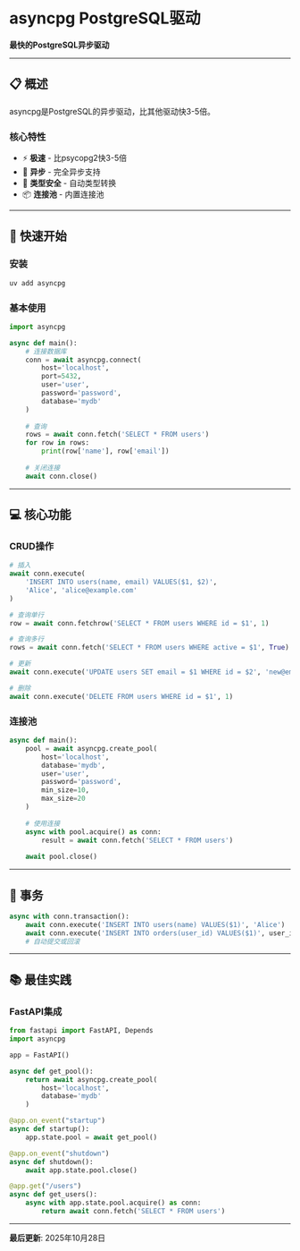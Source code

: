 # asyncpg PostgreSQL驱动

**最快的PostgreSQL异步驱动**

---

## 📋 概述

asyncpg是PostgreSQL的异步驱动，比其他驱动快3-5倍。

### 核心特性

- ⚡ **极速** - 比psycopg2快3-5倍
- 🔄 **异步** - 完全异步支持
- 🎯 **类型安全** - 自动类型转换
- 📦 **连接池** - 内置连接池

---

## 🚀 快速开始

### 安装

```bash
uv add asyncpg
```

### 基本使用

```python
import asyncpg

async def main():
    # 连接数据库
    conn = await asyncpg.connect(
        host='localhost',
        port=5432,
        user='user',
        password='password',
        database='mydb'
    )
    
    # 查询
    rows = await conn.fetch('SELECT * FROM users')
    for row in rows:
        print(row['name'], row['email'])
    
    # 关闭连接
    await conn.close()
```

---

## 💻 核心功能

### CRUD操作

```python
# 插入
await conn.execute(
    'INSERT INTO users(name, email) VALUES($1, $2)',
    'Alice', 'alice@example.com'
)

# 查询单行
row = await conn.fetchrow('SELECT * FROM users WHERE id = $1', 1)

# 查询多行
rows = await conn.fetch('SELECT * FROM users WHERE active = $1', True)

# 更新
await conn.execute('UPDATE users SET email = $1 WHERE id = $2', 'new@email.com', 1)

# 删除
await conn.execute('DELETE FROM users WHERE id = $1', 1)
```

### 连接池

```python
async def main():
    pool = await asyncpg.create_pool(
        host='localhost',
        database='mydb',
        user='user',
        password='password',
        min_size=10,
        max_size=20
    )
    
    # 使用连接
    async with pool.acquire() as conn:
        result = await conn.fetch('SELECT * FROM users')
    
    await pool.close()
```

---

## 🔄 事务

```python
async with conn.transaction():
    await conn.execute('INSERT INTO users(name) VALUES($1)', 'Alice')
    await conn.execute('INSERT INTO orders(user_id) VALUES($1)', user_id)
    # 自动提交或回滚
```

---

## 📚 最佳实践

### FastAPI集成

```python
from fastapi import FastAPI, Depends
import asyncpg

app = FastAPI()

async def get_pool():
    return await asyncpg.create_pool(
        host='localhost',
        database='mydb'
    )

@app.on_event("startup")
async def startup():
    app.state.pool = await get_pool()

@app.on_event("shutdown")
async def shutdown():
    await app.state.pool.close()

@app.get("/users")
async def get_users():
    async with app.state.pool.acquire() as conn:
        return await conn.fetch('SELECT * FROM users')
```

---

**最后更新**: 2025年10月28日

